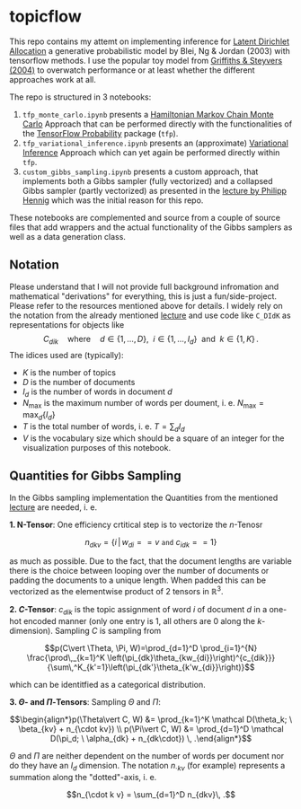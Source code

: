 # topicflow

This repo contains my attemt on implementing inference for [Latent Dirichlet Allocation](https://www.jmlr.org/papers/volume3/blei03a/blei03a.pdf) a generative probabilistic model by Blei, Ng & Jordan (2003) with tensorflow methods. I use the popular toy model from [Griffiths & Steyvers (2004)](https://www.pnas.org/doi/full/10.1073/pnas.0307752101) to overwatch performance or at least whether the different approaches work at all.

The repo is structured in 3 notebooks:

1. `tfp_monte_carlo.ipynb` presents a [Hamiltonian Markov Chain Monte Carlo](https://www.tensorflow.org/probability/examples/A_Tour_of_TensorFlow_Probability#mcmc) Approach that can be performed directly with the functionalities of the [TensorFlow Probability](https://www.tensorflow.org/probability) package (`tfp`).
2. `tfp_variational_inference.ipynb` presents an (approximate) [Variational Inference](https://colab.research.google.com/github/tensorflow/probability/blob/main/tensorflow_probability/examples/jupyter_notebooks/Variational_Inference_and_Joint_Distributions.ipynb) Approach which can yet again be performed directly within `tfp`.
3. `custom_gibbs_sampling.ipynb` presents a custom approach, that implements both a Gibbs sampler (fully vectorized) and a collapsed Gibbs sampler (partly vectorized) as presented in the [lecture by Philipp Hennig](https://youtu.be/z2q7LhsnWNg) which was the initial reason for this repo.

These notebooks are complemented and source from a couple of source files that add wrappers and the actual functionality of the Gibbs samplers as well as a data generation class.

## Notation

Please understand that I will not provide full background infromation and mathematical "derivations" for everything, this is just a fun/side-project. Please refer to the resources mentioned above for details. I widely rely on the notation from the already mentioned [lecture](https://youtu.be/z2q7LhsnWNg) and use code like `C_DIdK` as representations for objects like 
$$C_{dik}\quad \textsf{where} \quad d\in \{1, \dots, D\}, \ \ i \in \{1, \dots , I_d\} \ \ \textsf{and} \ \ k \in \{1, K \}\, .$$
The idices used are (typically):
- $K$ is the number of topics 
- $D$ is the number of documents
- $I_d$ is the number of words in document $d$
- $N_{\mathrm{max}}$ is the maximum number of words per doument, i. e. $N_{\mathrm{max}} = \max_d \{I_d\}$
- $T$ is the total number of words, i. e. $T = \sum_d I_d$
- $V$ is the vocabulary size which should be a square of an integer for the visualization purposes of this notebook.

## Quantities for Gibbs Sampling

In the Gibbs sampling implementation the Quantities from the mentioned [lecture](https://youtu.be/z2q7LhsnWNg) are needed, i. e. 


**1. N-Tensor**: One efficiency crtitical step is to vectorize the $n$-Tenosr
```math
n_{dkv} =  \{i \, \vert \, w_{di} == v \ \texttt{and} \ c_{idk} ==1\}
```
as much as possible. Due to the fact, that the document lengths are variable there is the choice between looping over the number of documents or padding the documents to a unique length. When padded this can be vectorized as the elementwise product of 2 tensors in $\mathbb{R}^3$.

**2. $C$-Tensor**: $c_{dik}$ is the topic assignment of word $i$ of document $d$ in a one-hot encoded manner (only one entry is 1, all others are 0 along the $k$-dimension). Sampling $C$ is sampling from 
```math
p(C\vert \Theta, \Pi, W)=\prod_{d=1}^D \prod_{i=1}^{N} \frac{\prod\,_{k=1}^K \left(\pi_{dk}\theta_{kw_{di}}\right)^{c_{dik}}}{\sum\,^K_{k'=1}\left(\pi_{dk'}\theta_{k'w_{di}}\right)}
``` 
which can be identitfied as a categorical distribution.

**3. $\Theta$- and $\Pi$-Tensors**: Sampling $\Theta$ and $\Pi$:
```math
\begin{align*}p(\Theta\vert C, W) &= \prod_{k=1}^K \mathcal D(\theta_k; \ \beta_{kv} + n_{\cdot kv}) \\ p(\Pi\vert C, W)    &= \prod_{d=1}^D \mathcal D(\pi_d; \ \alpha_{dk} + n_{dk\cdot}) \, .\end{align*}
```
$\Theta$ and $\Pi$ are neither dependent on the number of words per document nor do they have an $I_d$ dimension. The notation $n_{\cdot k v}$ (for example) represents a summation along the "dotted"-axis, i. e.
```math
n_{\cdot k v} = \sum_{d=1}^D n_{dkv}\, .
```


